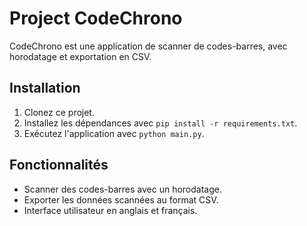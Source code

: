 # Project CodeChrono

CodeChrono est une application de scanner de codes-barres, avec horodatage et exportation en CSV.

## Installation

1. Clonez ce projet.
2. Installez les dépendances avec `pip install -r requirements.txt`.
3. Exécutez l'application avec `python main.py`.

## Fonctionnalités

- Scanner des codes-barres avec un horodatage.
- Exporter les données scannées au format CSV.
- Interface utilisateur en anglais et français.